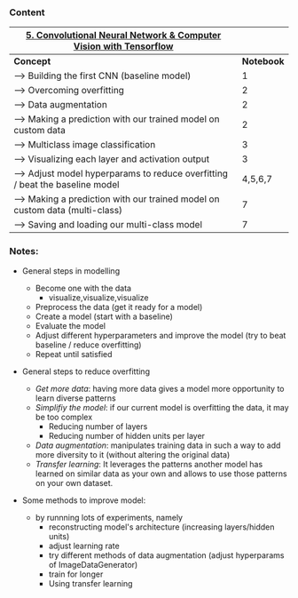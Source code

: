 ### Content

| <u>**5. Convolutional Neural Network & Computer Vision with Tensorflow**</u>  ||
|---------|----------|
| **Concept** | **Notebook** |
|--> Building the first CNN (baseline model)|1|
|--> Overcoming overfitting |2|
|--> Data augmentation |2|
|--> Making a prediction with our trained model on custom data |2|
|--> Multiclass image classification |3|
|--> Visualizing each layer and activation output |3|
|--> Adjust model hyperparams to reduce overfitting / beat the baseline model |4,5,6,7|
|--> Making a prediction with our trained model on custom data (multi-class) |7|
|--> Saving and loading our multi-class model |7|



### Notes:

* General steps in modelling
  * Become one with the data
    * visualize,visualize,visualize
  * Preprocess the data (get it ready for  a model)
  * Create a model (start with a baseline)
  * Evaluate the model
  * Adjust different hyperparameters and improve the model (try to beat baseline / reduce overfitting)
  * Repeat until satisfied

* General steps to reduce overfitting
  * *Get more data*: having more data gives a model more opportunity to learn diverse patterns
  * *Simplifiy the model*: if our current model is overfitting the data, it may be too complex
    * Reducing number of layers
    * Reducing number of hidden units per layer
  * *Data augmentation*: manipulates training data in such a way to add more diversity to it (without altering the original data)
  * *Transfer learning*: It leverages the patterns another model has learned on similar data as your own and allows to use those patterns on your own dataset.

* Some methods to improve model:
  * by runnning lots of experiments, namely
    * reconstructing model's architecture (increasing layers/hidden units)
    * adjust learning rate
    * try different methods of data augmentation (adjust hyperparams of ImageDataGenerator)
    * train for longer 
    * Using transfer learning

